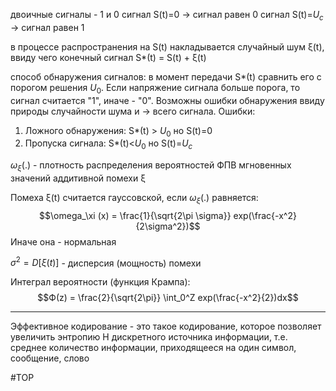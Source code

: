 двоичные сигналы - 1 и 0
сигнал S(t)=0 -> сигнал равен 0
сигнал S(t)=$U_c$ -> сигнал равен 1

в процессе распространения на S(t) накладывается случайный шум ξ(t), ввиду чего конечный сигнал S*(t) = S(t) + ξ(t)

способ обнаружения сигналов: в момент передачи S*(t) сравнить его с порогом решения $U_0$. Если напряжение сигнала больше порога, то сигнал считается "1", иначе - "0".
Возможны ошибки обнаружения ввиду природы случайности шума и -> всего сигнала. 
Ошибки: 
1) Ложного обнаружения: S*(t) > $U_0$ но S(t)=0
2) Пропуска сигнала: S*(t)<$U_0$ но S(t)=$U_c$

$ω_ξ$(.) - плотность распределения вероятностей ФПВ мгновенных значений аддитивной помехи ξ

Помеха ξ(t) считается гауссовской, если $ω_ξ$(.) равняется:
$$\omega_\xi (x) = \frac{1}{\sqrt{2\pi \sigma}} exp(\frac{-x^2}{2\sigma^2})$$
Иначе она - нормальная

$\sigma^2 = D[\xi(t)]$ - дисперсия (мощность) помехи

Интеграл вероятности (функция Крампа):
$$Ф(z) = \frac{2}{\sqrt{2\pi}} \int_0^Z exp(\frac{-x^2}{2})dx$$

---
Эффективное кодирование - это такое кодирование, которое позволяет увеличить энтропию Н дискретного источника информации, т.е. среднее количество информации, приходящееся на один символ, сообщение, слово

#ТОР